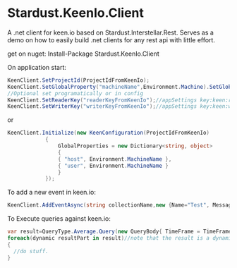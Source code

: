 # Stardust.KeenIo.Client
A .net client for keen.io based on Stardust.Interstellar.Rest. Serves as a demo on how to easily build .net clients for any rest api with little effort.

get on nuget: Install-Package Stardust.KeenIo.Client

On application start:
```CS
KeenClient.SetProjectId(ProjectIdFromKeenIo);
KeenClient.SetGlobalProperty("machineName",Environment.Machine).SetGlobalProperty("userName",Environment.UserName);
//Optional set programatically or in config
KeenClient.SetReaderKey("readerKeyFromKeenIo");//appSettings key:keen:readerKey
KeenClient.SetWriterKey("writerKeyFromKeenIo");//appSettings key:keen:writerKey
```
or
```CS
KeenClient.Initialize(new KeenConfiguration(ProjectIdFromKeenIo)
            {
                GlobalProperties = new Dictionary<string, object>
                {
                { "host", Environment.MachineName },
                { "user", Environment.MachineName }
                }
            });
```


To add a new event in keen.io:
```CS
KeenClient.AddEventAsync(string collectionName,new {Name="Test", Message="This is a test message"});//note that its not awaited. this acts as a fire and forget type non blocking call to keen.io
```

To Execute queries against keen.io:

```CS
var result=QueryType.Average.Query(new QueryBody{ TimeFrame = TimeFrame.ThisWeek, Timezone = Timezone.EuropeStockholm, EventCollection = "collection2" ,GroupBy = "Name2" ,TargetProperty="TimeStamp2"}});
foreach(dynamic resultPart in result)//note that the result is a dynamic, you need to poke at it to find the data structure
{
  //do stuff.
}
```

